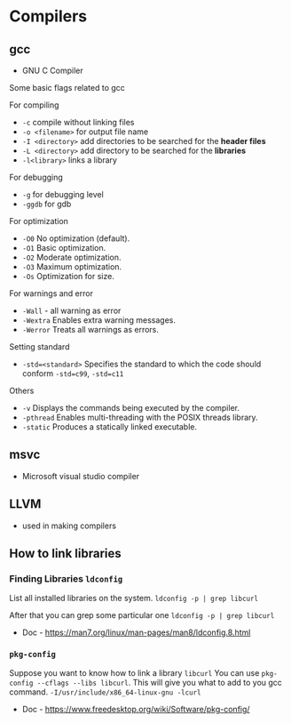 # Compilers

## gcc

- GNU C Compiler

Some basic flags related to gcc

For compiling

- `-c` compile without linking files
- `-o <filename>` for output file name
- `-I <directory>` add directories to be searched for the **header files**
- `-L <directory>` add directory to be searched for the **libraries**
- `-l<library>` links a library

For debugging

- `-g` for debugging level
- `-ggdb` for gdb

For optimization

- `-O0` No optimization (default).
- `-O1` Basic optimization.
- `-O2` Moderate optimization.
- `-O3` Maximum optimization.
- `-Os` Optimization for size.

For warnings and error

- `-Wall` - all warning as error
- `-Wextra` Enables extra warning messages.
- `-Werror` Treats all warnings as errors.

Setting standard

- `-std=<standard>` Specifies the standard to which the code should conform `-std=c99`, `-std=c11`

Others

- `-v` Displays the commands being executed by the compiler.
- `-pthread` Enables multi-threading with the POSIX threads library.
- `-static` Produces a statically linked executable.

## msvc

- Microsoft visual studio compiler

## LLVM

- used in making compilers


## How to link libraries

### Finding Libraries `ldconfig`

List all installed libraries on the system.
`ldconfig -p | grep libcurl`

After that you can grep some particular one `ldconfig -p | grep libcurl`

- Doc - <https://man7.org/linux/man-pages/man8/ldconfig.8.html>

### `pkg-config`

Suppose you want to know how to link a library `libcurl`
You can use `pkg-config --cflags --libs libcurl`.
This will give you what to add to you gcc command.
`-I/usr/include/x86_64-linux-gnu -lcurl`

- Doc - <https://www.freedesktop.org/wiki/Software/pkg-config/>